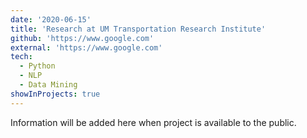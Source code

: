 ```yaml
---
date: '2020-06-15'
title: 'Research at UM Transportation Research Institute'
github: 'https://www.google.com'
external: 'https://www.google.com'
tech:
  - Python
  - NLP
  - Data Mining
showInProjects: true
---
```


Information will be added here when project is available to the public.
